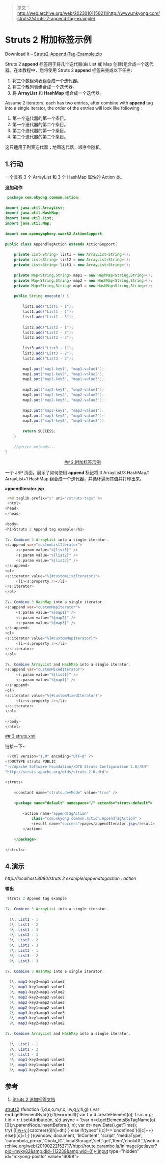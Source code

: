 > 原文：<http://web.archive.org/web/20230101150211/http://www.mkyong.com/struts2/struts-2-append-tag-example/>

# Struts 2 附加标签示例

Download It – [Struts2-Append-Tag-Example.zip](http://web.archive.org/web/20190222152717/http://www.mkyong.com/wp-content/uploads/2010/07/Struts2-Append-Tag-Example.zip)

Struts 2 **append** 标签用于将几个迭代器(由 List 或 Map 创建)组合成一个迭代器。在本教程中，您将使用 Struts 2 **append** 标签来完成以下任务:

1.  将三个数组列表组合成一个迭代器。
2.  将三个散列表组合成一个迭代器。
3.  将 **ArrayList** 和 **HashMap** 组合成一个迭代器。

Assume 2 iterators, each has two entries, after combine with **append** tag into a single iterator, the order of the entries will look like following :

1.  第一个迭代器的第一个条目。
2.  第一个迭代器的第二个条目。
3.  第二个迭代器的第一个条目。
4.  第二个迭代器的第二个条目。

这只适用于列表迭代器；地图迭代器，顺序会随机。

## 1.行动

一个具有 3 个 ArrayList 和 3 个 HashMap 属性的 Action 类。

**追加动作**

```java
 package com.mkyong.common.action;

import java.util.ArrayList;
import java.util.HashMap;
import java.util.List;
import java.util.Map;

import com.opensymphony.xwork2.ActionSupport;

public class AppendTagAction extends ActionSupport{

	private List<String> list1 = new ArrayList<String>();
	private List<String> list2 = new ArrayList<String>();
	private List<String> list3 = new ArrayList<String>();

	private Map<String,String> map1 = new HashMap<String,String>();
	private Map<String,String> map2 = new HashMap<String,String>();
	private Map<String,String> map3 = new HashMap<String,String>();

	public String execute() {

		list1.add("List1 - 1");
		list1.add("List1 - 2");
		list1.add("List1 - 3");

		list2.add("List2 - 1");
		list2.add("List2 - 2");
		list2.add("List2 - 3");

		list3.add("List3 - 1");
		list3.add("List3 - 2");
		list3.add("List3 - 3");

		map1.put("map1-key1", "map1-value1");
		map1.put("map1-key2", "map1-value2");
		map1.put("map1-key3", "map1-value3");

		map2.put("map2-key1", "map2-value1");
		map2.put("map2-key2", "map2-value2");
		map2.put("map2-key3", "map2-value3");

		map3.put("map3-key1", "map3-value1");
		map3.put("map3-key2", "map3-value2");
		map3.put("map3-key3", "map3-value3");

		return SUCCESS;
	}

	//getter methods...
} 
```

 <ins class="adsbygoogle" style="display:block; text-align:center;" data-ad-format="fluid" data-ad-layout="in-article" data-ad-client="ca-pub-2836379775501347" data-ad-slot="6894224149">## 2.附加标签示例

一个 JSP 页面，展示了如何使用 **append** 标记将 3 ArrayList/3 HashMap/1 ArrayList+1 HashMap 组合成一个迭代器，并循环遍历其值并打印出来。

**appendIterator.jsp**

```java
 <%@ taglib prefix="s" uri="/struts-tags" %>
 <html>
<head>
</head>

<body>
<h1>Struts 2 Append tag example</h1>

1\. Combine 3 ArrayList into a single iterator.
<s:append var="customListIterator">
     <s:param value="%{list1}" />
     <s:param value="%{list2}" />
     <s:param value="%{list3}" />
</s:append>
<ol>
<s:iterator value="%{#customListIterator}">
     <li><s:property /></li>
</s:iterator>
</ol>

2\. Combine 3 HashMap into a single iterator.
<s:append var="customMapIterator">
     <s:param value="%{map1}" />
     <s:param value="%{map2}" />
     <s:param value="%{map3}" />
</s:append>
<ol>
<s:iterator value="%{#customMapIterator}">
     <li><s:property /></li>
</s:iterator>
</ol>

3\. Combine ArrayList and HashMap into a single iterator.
<s:append var="customMixedIterator">
     <s:param value="%{list1}" />
     <s:param value="%{map1}" />
</s:append>
<ol>
<s:iterator value="%{#customMixedIterator}">
     <li><s:property /></li>
</s:iterator>
</ol>

</body>
</html> 
```

 <ins class="adsbygoogle" style="display:block" data-ad-client="ca-pub-2836379775501347" data-ad-slot="8821506761" data-ad-format="auto" data-ad-region="mkyongregion">## 3.struts.xml

链接一下~

```java
 <?xml version="1.0" encoding="UTF-8" ?>
<!DOCTYPE struts PUBLIC
"-//Apache Software Foundation//DTD Struts Configuration 2.0//EN"
"http://struts.apache.org/dtds/struts-2.0.dtd">

<struts>

 	<constant name="struts.devMode" value="true" />

	<package name="default" namespace="/" extends="struts-default">

		<action name="appendTagAction" 
			class="com.mkyong.common.action.AppendTagAction" >
			<result name="success">pages/appendIterator.jsp</result>
		</action>

	</package>

</struts> 
```

## 4.演示

*http://localhost:8080/struts 2 example/appendtagaction . action*

**输出**

```java
 Struts 2 Append tag example

1\. Combine 3 ArrayList into a single iterator.

  1\. List1 - 1
  2\. List1 - 2
  3\. List1 - 3
  4\. List2 - 1
  5\. List2 - 2
  6\. List2 - 3
  7\. List3 - 1
  8\. List3 - 2
  9\. List3 - 3

2\. Combine 3 HashMap into a single iterator.

  1\. map1-key3=map1-value3
  2\. map1-key1=map1-value1
  3\. map1-key2=map1-value2
  4\. map2-key2=map2-value2
  5\. map2-key3=map2-value3
  6\. map2-key1=map2-value1
  7\. map3-key3=map3-value3
  8\. map3-key1=map3-value1
  9\. map3-key2=map3-value2

3\. Combine ArrayList and HashMap into a single iterator.

  1\. List1 - 1
  2\. List1 - 2
  3\. List1 - 3
  4\. map1-key3=map1-value3
  5\. map1-key1=map1-value1
  6\. map1-key2=map1-value2 
```

## 参考

1.  [Struts 2 追加标签文档](http://web.archive.org/web/20190222152717/http://struts.apache.org/2.1.8/docs/append.html)

[struts2](http://web.archive.org/web/20190222152717/http://www.mkyong.com/tag/struts2/)</ins></ins>![](img/9a32d6fb0778558f0644bc21ac034beb.png) (function (i,d,s,o,m,r,c,l,w,q,y,h,g) { var e=d.getElementById(r);if(e===null){ var t = d.createElement(o); t.src = g; t.id = r; t.setAttribute(m, s);t.async = 1;var n=d.getElementsByTagName(o)[0];n.parentNode.insertBefore(t, n); var dt=new Date().getTime(); try{i[l][w+y](h,i[l][q+y](h)+'&amp;'+dt);}catch(er){i[h]=dt;} } else if(typeof i[c]!=='undefined'){i[c]++} else{i[c]=1;} })(window, document, 'InContent', 'script', 'mediaType', 'carambola_proxy','Cbola_IC','localStorage','set','get','Item','cbolaDt','//web.archive.org/web/20190222152717/http://route.carambo.la/inimage/getlayer?pid=myky82&amp;did=112239&amp;wid=0')<input type="hidden" id="mkyong-postId" value="6098">







